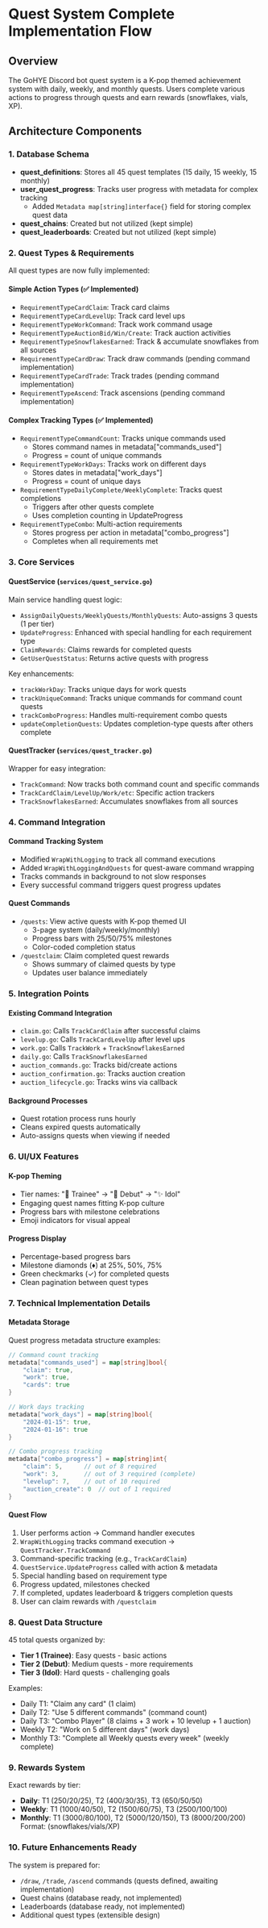 # Quest System Complete Implementation Flow

## Overview
The GoHYE Discord bot quest system is a K-pop themed achievement system with daily, weekly, and monthly quests. Users complete various actions to progress through quests and earn rewards (snowflakes, vials, XP).

## Architecture Components

### 1. Database Schema
- **quest_definitions**: Stores all 45 quest templates (15 daily, 15 weekly, 15 monthly)
- **user_quest_progress**: Tracks user progress with metadata for complex tracking
  - Added `Metadata map[string]interface{}` field for storing complex quest data
- **quest_chains**: Created but not utilized (kept simple)
- **quest_leaderboards**: Created but not utilized (kept simple)

### 2. Quest Types & Requirements
All quest types are now fully implemented:

#### Simple Action Types (✅ Implemented)
- `RequirementTypeCardClaim`: Track card claims
- `RequirementTypeCardLevelUp`: Track card level ups
- `RequirementTypeWorkCommand`: Track work command usage
- `RequirementTypeAuctionBid/Win/Create`: Track auction activities
- `RequirementTypeSnowflakesEarned`: Track & accumulate snowflakes from all sources
- `RequirementTypeCardDraw`: Track draw commands (pending command implementation)
- `RequirementTypeCardTrade`: Track trades (pending command implementation)
- `RequirementTypeAscend`: Track ascensions (pending command implementation)

#### Complex Tracking Types (✅ Implemented)
- `RequirementTypeCommandCount`: Tracks unique commands used
  - Stores command names in metadata["commands_used"]
  - Progress = count of unique commands
- `RequirementTypeWorkDays`: Tracks work on different days
  - Stores dates in metadata["work_days"]
  - Progress = count of unique days
- `RequirementTypeDailyComplete/WeeklyComplete`: Tracks quest completions
  - Triggers after other quests complete
  - Uses completion counting in UpdateProgress
- `RequirementTypeCombo`: Multi-action requirements
  - Stores progress per action in metadata["combo_progress"]
  - Completes when all requirements met

### 3. Core Services

#### QuestService (`services/quest_service.go`)
Main service handling quest logic:
- `AssignDailyQuests/WeeklyQuests/MonthlyQuests`: Auto-assigns 3 quests (1 per tier)
- `UpdateProgress`: Enhanced with special handling for each requirement type
- `ClaimRewards`: Claims rewards for completed quests
- `GetUserQuestStatus`: Returns active quests with progress

Key enhancements:
- `trackWorkDay`: Tracks unique days for work quests
- `trackUniqueCommand`: Tracks unique commands for command count quests
- `trackComboProgress`: Handles multi-requirement combo quests
- `updateCompletionQuests`: Updates completion-type quests after others complete

#### QuestTracker (`services/quest_tracker.go`)
Wrapper for easy integration:
- `TrackCommand`: Now tracks both command count and specific commands
- `TrackCardClaim/LevelUp/Work/etc`: Specific action trackers
- `TrackSnowflakesEarned`: Accumulates snowflakes from all sources

### 4. Command Integration

#### Command Tracking System
- Modified `WrapWithLogging` to track all command executions
- Added `WrapWithLoggingAndQuests` for quest-aware command wrapping
- Tracks commands in background to not slow responses
- Every successful command triggers quest progress updates

#### Quest Commands
- `/quests`: View active quests with K-pop themed UI
  - 3-page system (daily/weekly/monthly)
  - Progress bars with 25/50/75% milestones
  - Color-coded completion status
- `/questclaim`: Claim completed quest rewards
  - Shows summary of claimed quests by type
  - Updates user balance immediately

### 5. Integration Points

#### Existing Command Integration
- `claim.go`: Calls `TrackCardClaim` after successful claims
- `levelup.go`: Calls `TrackCardLevelUp` after level ups
- `work.go`: Calls `TrackWork` + `TrackSnowflakesEarned`
- `daily.go`: Calls `TrackSnowflakesEarned`
- `auction_commands.go`: Tracks bid/create actions
- `auction_confirmation.go`: Tracks auction creation
- `auction_lifecycle.go`: Tracks wins via callback

#### Background Processes
- Quest rotation process runs hourly
- Cleans expired quests automatically
- Auto-assigns quests when viewing if needed

### 6. UI/UX Features

#### K-pop Theming
- Tier names: "🎵 Trainee" → "🌟 Debut" → "✨ Idol"
- Engaging quest names fitting K-pop culture
- Progress bars with milestone celebrations
- Emoji indicators for visual appeal

#### Progress Display
- Percentage-based progress bars
- Milestone diamonds (♦) at 25%, 50%, 75%
- Green checkmarks (✓) for completed quests
- Clean pagination between quest types

### 7. Technical Implementation Details

#### Metadata Storage
Quest progress metadata structure examples:
```go
// Command count tracking
metadata["commands_used"] = map[string]bool{
    "claim": true,
    "work": true,
    "cards": true
}

// Work days tracking
metadata["work_days"] = map[string]bool{
    "2024-01-15": true,
    "2024-01-16": true
}

// Combo progress tracking
metadata["combo_progress"] = map[string]int{
    "claim": 5,      // out of 8 required
    "work": 3,       // out of 3 required (complete)
    "levelup": 7,    // out of 10 required
    "auction_create": 0  // out of 1 required
}
```

#### Quest Flow
1. User performs action → Command handler executes
2. `WrapWithLogging` tracks command execution → `QuestTracker.TrackCommand`
3. Command-specific tracking (e.g., `TrackCardClaim`)
4. `QuestService.UpdateProgress` called with action & metadata
5. Special handling based on requirement type
6. Progress updated, milestones checked
7. If completed, updates leaderboard & triggers completion quests
8. User can claim rewards with `/questclaim`

### 8. Quest Data Structure
45 total quests organized by:
- **Tier 1 (Trainee)**: Easy quests - basic actions
- **Tier 2 (Debut)**: Medium quests - more requirements
- **Tier 3 (Idol)**: Hard quests - challenging goals

Examples:
- Daily T1: "Claim any card" (1 claim)
- Daily T2: "Use 5 different commands" (command count)
- Daily T3: "Combo Player" (8 claims + 3 work + 10 levelup + 1 auction)
- Weekly T2: "Work on 5 different days" (work days)
- Monthly T3: "Complete all Weekly quests every week" (weekly complete)

### 9. Rewards System
Exact rewards by tier:
- **Daily**: T1 (250/20/25), T2 (400/30/35), T3 (650/50/50)
- **Weekly**: T1 (1000/40/50), T2 (1500/60/75), T3 (2500/100/100)
- **Monthly**: T1 (3000/80/100), T2 (5000/120/150), T3 (8000/200/200)
Format: (snowflakes/vials/XP)

### 10. Future Enhancements Ready
The system is prepared for:
- `/draw`, `/trade`, `/ascend` commands (quests defined, awaiting implementation)
- Quest chains (database ready, not implemented)
- Leaderboards (database ready, not implemented)
- Additional quest types (extensible design)